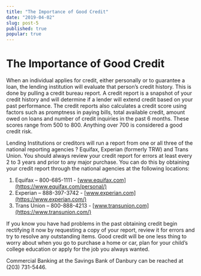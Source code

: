 ```yaml
---
title: "The Importance of Good Credit"
date: "2019-04-02"
slug: post-5
published: true
popular: true
---
```

<!-- markdownlint-disable MD033 -->

# The Importance of Good Credit
When an individual applies for credit, either personally or to guarantee a loan, the lending institution will evaluate that person’s credit history.  This is done by pulling a credit bureau report.  A credit report is a snapshot of your credit history and will determine if a lender will extend credit based on your past performance.  The credit reports also calculates a credit score using factors such as promptness in paying bills, total available credit, amount owed on loans and number of credit inquiries in the past 6 months.  These scores range from 500 to 800.  Anything over 700 is considered a good credit risk.

Lending Institutions or creditors will run a report from one or all three of the national reporting agencies ? Equifax, Experian (formerly TRW) and Trans Union.  You should always review your credit report for errors at least every 2 to 3 years and prior to any major purchase.  You can do this by obtaining your credit report through the national agencies at the following locations:

1. Equifax – 800-685-1111 - [www.equifax.com](https://www.equifax.com/personal/)
2. Experian – 888-397-3742 - [www.experian.com](https://www.experian.com/)
3. Trans Union – 800-888-4213 - [www.transunion.com](https://www.transunion.com/)

If you know you have had problems in the past obtaining credit begin rectifying it now by requesting a copy of your report, review it for errors and try to resolve any outstanding items.  Good credit will be one less thing to worry about when you go to purchase a home or car, plan for your child’s college education or apply for the job you always wanted.

Commercial Banking at the Savings Bank of Danbury can be reached at (203) 731-5446.